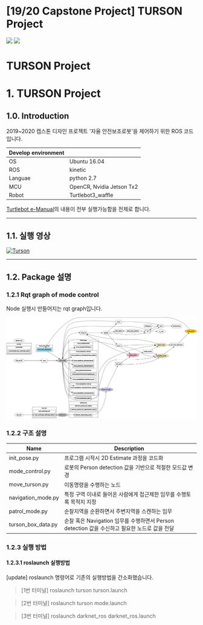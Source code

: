 # [19/20 Capstone Project] TURSON Project


<img src= https://img.shields.io/badge/build-passing-green > <img src= https://img.shields.io/badge/language-python-blue >  

TURSON Project
=====================

# 1. TURSON Project

## 1.0. Introduction
2019~2020 캡스톤 디자인 프로젝트 '자율 안전보조로봇'을 제어하기 위한 ROS 코드입니다.

|Develop environment||
|------|------|
|OS|Ubuntu 16.04|
|ROS|kinetic|
|Languae|python 2.7|
|MCU|OpenCR, Nvidia Jetson Tx2|
|Robot|Turtlebot3_waffle|

[Turtlebot e-Manual](http://emanual.robotis.com/docs/en/platform/turtlebot3/overview/)의 내용이 전부 실행가능함을 전제로 합니다.  

---
## 1.1. 실행 영상
[![Turson](https://img.youtube.com/vi/9e2xosJy2Ts/0.jpg)](https://www.youtube.com/watch?v=9e2xosJy2Ts) 


- - -
## 1.2. Package 설명
### 1.2.1 Rqt graph of mode control
Node 실행시 만들어지는 rqt graph입니다.

![Rqt_graph](./image/rosgraph_color.png)

### 1.2.2 구조 설명

|Name | Description|
|------|------|
|init_pose.py|프로그램 시작시 2D Estimate 과정을 코드화|
|mode_control.py|로봇의 Person detection 값을 기반으로 적절한 모드값 변경|
|move_turson.py|이동명령을 수행하는 노드|
|navigation_mode.py|특정 구역 이내로 들어온 사람에게 접근제한 임무를 수행토록 목적지 지정|
|patrol_mode.py|순찰지역을 순환하면서 주변지역을 스캔하는 임무|
|turson_box_data.py|순찰 혹은 Navigation 임무를 수행하면서 Person detection 값을 수신하고 필요한 노드로 값을 전달|




### 1.2.3 실행 방법
#### 1.2.3.1 roslaunch 실행방법
[update] roslaunch 명령어로 기존의 실행방법을 간소화했습니다.
>[1번 터미널] roslaunch turson turson.launch  

>[2번 터미널] roslaunch turson mode.launch  

>[3번 터미널] roslaunch darknet_ros darknet_ros.launch

